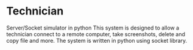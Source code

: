 # Technician

Server/Socket simulator in python
This system is designed to allow a technician connect to a remote computer, take screenshots, delete and copy file and more.
The system is written in python using socket library.
